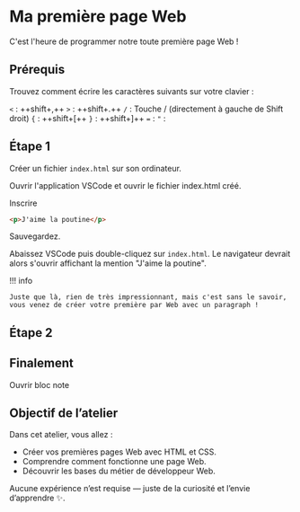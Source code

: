 # Ma première page Web

C'est l'heure de programmer notre toute première page Web !

## Prérequis

Trouvez comment écrire les caractères suivants sur votre clavier :

`<` : ++shift+,++
`>` : ++shift+.++
`/` : Touche / (directement à gauche de Shift droit)
`{` : ++shift+[++
`}` : ++shift+]++
`=` :
`"` :

## Étape 1

Créer un fichier `index.html` sur son ordinateur.

Ouvrir l'application VSCode et ouvrir le fichier index.html créé.

Inscrire 

```html
<p>J'aime la poutine</p>
```

Sauvegardez.

Abaissez VSCode puis double-cliquez sur `index.html`. Le navigateur devrait alors s'ouvrir affichant la mention "J'aime la poutine".

!!! info

    Juste que là, rien de très impressionnant, mais c'est sans le savoir, vous venez de créer votre première par Web avec un paragraph !

## Étape 2



## Finalement

Ouvrir bloc note



## Objectif de l’atelier

Dans cet atelier, vous allez :

- Créer vos premières pages Web avec HTML et CSS.
- Comprendre comment fonctionne une page Web.
- Découvrir les bases du métier de développeur Web.

Aucune expérience n’est requise — juste de la curiosité et l’envie d’apprendre ✨.